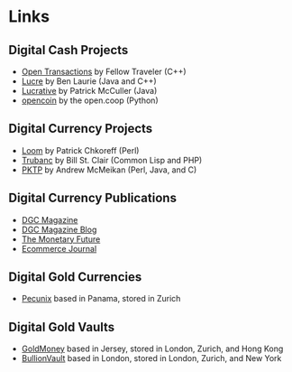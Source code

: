 Links
=====

Digital Cash Projects
---------------------

* [Open Transactions](http://github.com/FellowTraveler/Open-Transactions/wiki)
  by Fellow Traveler (C++)
* [Lucre](http://github.com/benlaurie/lucre)
  by Ben Laurie (Java and C++)
* [Lucrative](http://web.archive.org/web/20050305110835/lucrative.thirdhost.com/)
  by Patrick McCuller (Java)
* [opencoin](http://opencoin.org/)
  by the open.coop (Python)

Digital Currency Projects
-------------------------

* [Loom](http://loom.cc/)
  by Patrick Chkoreff (Perl)
* [Trubanc](http://trubanc.com/)
  by Bill St. Clair (Common Lisp and PHP)
* [PKTP](http://pktp.co.cc/)
  by Andrew McMeikan (Perl, Java, and C)

Digital Currency Publications
-----------------------------

* [DGC Magazine](http://www.dgcmagazine.com/)
* [DGC Magazine Blog](http://www.dgcmagazine.com/blog/)
* [The Monetary Future](http://themonetaryfuture.blogspot.com/)
* [Ecommerce Journal](http://ecommerce-journal.com/)

Digital Gold Currencies
-----------------------

* [Pecunix](http://www.pecunix.com/)
  based in Panama, stored in Zurich

Digital Gold Vaults
-------------------

* [GoldMoney](http://goldmoney.com/)
  based in Jersey, stored in London, Zurich, and Hong Kong
* [BullionVault](http://www.bullionvault.com/)
  based in London, stored in London, Zurich, and New York
